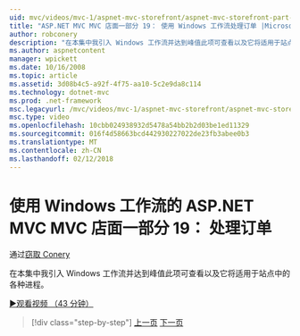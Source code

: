 ```yaml
---
uid: mvc/videos/mvc-1/aspnet-mvc-storefront/aspnet-mvc-storefront-part-19-processing-orders-with-windows-workflow
title: "ASP.NET MVC MVC 店面一部分 19： 使用 Windows 工作流处理订单 |Microsoft 文档"
author: robconery
description: "在本集中我引入 Windows 工作流并达到峰值此项可查看以及它将适用于站点中的各种进程。"
ms.author: aspnetcontent
manager: wpickett
ms.date: 10/16/2008
ms.topic: article
ms.assetid: 3d08b4c5-a92f-4f75-aa10-5c2e9da8c114
ms.technology: dotnet-mvc
ms.prod: .net-framework
msc.legacyurl: /mvc/videos/mvc-1/aspnet-mvc-storefront/aspnet-mvc-storefront-part-19-processing-orders-with-windows-workflow
msc.type: video
ms.openlocfilehash: 10cbb024938932d5478a54bb2b2d03be1ed11329
ms.sourcegitcommit: 016f4d58663bcd442930227022de23fb3abee0b3
ms.translationtype: MT
ms.contentlocale: zh-CN
ms.lasthandoff: 02/12/2018
---
```

<a name="aspnet-mvc-mvc-storefront-part-19-processing-orders-with-windows-workflow"></a>使用 Windows 工作流的 ASP.NET MVC MVC 店面一部分 19： 处理订单
====================
通过[窃取 Conery](https://github.com/robconery)

在本集中我引入 Windows 工作流并达到峰值此项可查看以及它将适用于站点中的各种进程。

[&#9654;观看视频 （43 分钟）](https://channel9.msdn.com/Blogs/ASP-NET-Site-Videos/aspnet-mvc-mvc-storefront-part-19-processing-orders-with-windows-workflow)

>[!div class="step-by-step"]
[上一页](aspnet-mvc-storefront-part-18-creating-an-experience.md)
[下一页](aspnet-mvc-storefront-part-19a-windows-workflow-followup.md)
